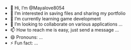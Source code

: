 - 👋 Hi, I’m @Mayalove8054
- 👀 I’m interested in saving files and sharing my portfolio
- 🌱 I’m currently learning game development
- 💞️ I’m looking to collaborate on various applications ...
- 📫 How to reach me is easy, just send a message ...
- 😄 Pronouns: ...
- ⚡ Fun fact: ...

<!---
Mayalove8054/Mayalove8054 is a ✨ special ✨ repository because its `README.md` (this file) appears on your GitHub profile.
You can click the Preview link to take a look at your changes.
--->
